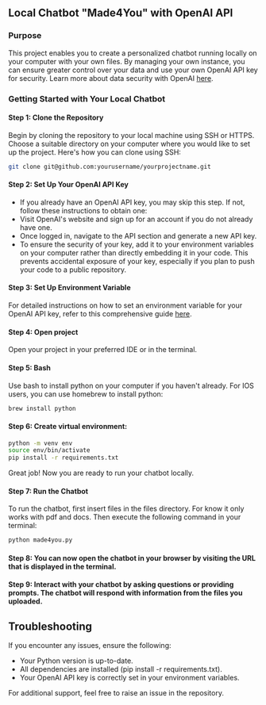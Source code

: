 ## Local Chatbot "Made4You" with OpenAI API

### Purpose

This project enables you to create a personalized chatbot running locally on your computer with your own files.
By managing your own instance, you can ensure greater control over your data and use your own OpenAI API key for security. 
Learn more about data security with OpenAI [here](https://www.openai.com/security).

### Getting Started with Your Local Chatbot

#### Step 1: Clone the Repository

Begin by cloning the repository to your local machine using SSH or HTTPS. Choose a suitable directory on your computer where you would like to set up the project. Here's how you can clone using SSH:

```bash 
git clone git@github.com:yourusername/yourprojectname.git
```

#### Step 2: Set Up Your OpenAI API Key
- If you already have an OpenAI API key, you may skip this step. If not, follow these instructions to obtain one:
- Visit OpenAI's website and sign up for an account if you do not already have one.
- Once logged in, navigate to the API section and generate a new API key.
- To ensure the security of your key, add it to your environment variables on your computer rather than directly embedding it in your code. This prevents accidental exposure of your key, especially if you plan to push your code to a public repository.

#### Step 3: Set Up Environment Variable
For detailed instructions on how to set an environment variable for your OpenAI API key, refer to this comprehensive guide
[here](https://help.openai.com/en/articles/5112595-best-practices-for-api-key-safety).


#### Step 4: Open project
Open your project in your preferred IDE or in the terminal. 

#### Step 5: Bash
Use bash to install python on your computer if you haven't already.
For IOS users, you can use homebrew to install python:

```bash
brew install python
```

#### Step 6: Create virtual environment:

```bash
python -m venv env
source env/bin/activate
pip install -r requirements.txt
```

Great job! Now you are ready to run your chatbot locally.

#### Step 7: Run the Chatbot
To run the chatbot, first insert files in the files directory. For know it only works with pdf and docs. 
Then execute the following command in your terminal:

```bash
python made4you.py
```

#### Step 8: You can now open the chatbot in your browser by visiting the URL that is displayed in the terminal.

#### Step 9: Interact with your chatbot by asking questions or providing prompts. The chatbot will respond with information from the files you uploaded.

## Troubleshooting

If you encounter any issues, ensure the following:

- Your Python version is up-to-date.
- All dependencies are installed (pip install -r requirements.txt).
- Your OpenAI API key is correctly set in your environment variables.

For additional support, feel free to raise an issue in the repository.

